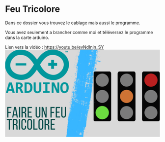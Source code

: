 # Feu Tricolore
Dans ce dossier vous trouvez le cablage mais aussi le programme.

Vous avez seulement a brancher comme moi et téléversez le programme dans la carte arduino.

Lien vers la vidéo : https://youtu.be/evNdInjn_SY
![alt text](https://github.com/electrocodeur/feu_tricolore/blob/main/arduinofeutricolore.png?raw=true)
